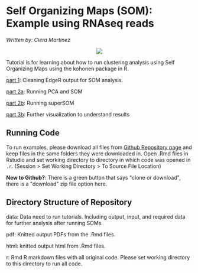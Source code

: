 # Self Organizing Maps (SOM): Example using RNAseq reads

*Written by: Ciera Martinez*

<div style="text-align:center"><img src ="https://github.com/iamciera/SOMexample/blob/gh-pages/html/example.jpg?raw=true" /></div>

Tutorial is for learning about how to run clustering analysis using Self Organizing Maps using the kohonen package in R.

[part 1](html/SOM_RNAseq_tutorial_part1_clean.html): Cleaning EdgeR output for SOM analysis.

[part 2a](html/SOM_RNAseq_tutorial_part2a_SOM.html): Running PCA and SOM

[part 2b](html/SOM_RNAseq_tutorial_part2a_SOM.html): Running superSOM 

[part 3b](html/SOM_RNAseq_tutorial_part3b_visualizeSSOM.html): Further visualization to understand results

Running Code
-------------

To run examples, please download all files from [Github Repository page](https://github.com/iamciera/SOMexample) and keep files in the same folders they were downloaded in. Open .Rmd files in Rstudio and set working directory to directory in which code was opened in `.r`. (Session > Set Working Directory > To Source File Location)

**New to Github?**: There is a green button that says "clone or download", there is a "download" zip file option here.

Directory Structure of Repository
---------------------

data: Data need to run tutorials. Including output, input, and required data for further analysis after running SOMs.

pdf: Knitted output PDFs from the .Rmd files.

html: knitted output html from .Rmd files.

r: Rmd R markdown files with all original code. Please set working directory to this directory to run all code.